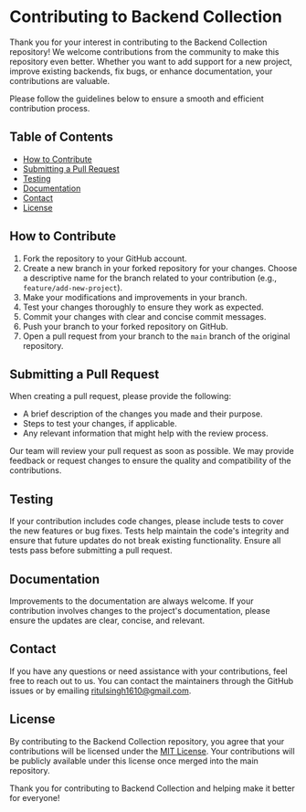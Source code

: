 # Contributing to Backend Collection

Thank you for your interest in contributing to the Backend Collection repository! We welcome contributions from the community to make this repository even better. Whether you want to add support for a new project, improve existing backends, fix bugs, or enhance documentation, your contributions are valuable.

Please follow the guidelines below to ensure a smooth and efficient contribution process.

## Table of Contents

- [How to Contribute](#how-to-contribute)
- [Submitting a Pull Request](#submitting-a-pull-request)
- [Testing](#testing)
- [Documentation](#documentation)
- [Contact](#contact)
- [License](#license)
<!-- - [Code Style](#code-style) -->

## How to Contribute

1. Fork the repository to your GitHub account.
2. Create a new branch in your forked repository for your changes. Choose a descriptive name for the branch related to your contribution (e.g., `feature/add-new-project`).
3. Make your modifications and improvements in your branch.
4. Test your changes thoroughly to ensure they work as expected.
5. Commit your changes with clear and concise commit messages.
6. Push your branch to your forked repository on GitHub.
7. Open a pull request from your branch to the `main` branch of the original repository.

## Submitting a Pull Request

When creating a pull request, please provide the following:

- A brief description of the changes you made and their purpose.
- Steps to test your changes, if applicable.
- Any relevant information that might help with the review process.

Our team will review your pull request as soon as possible. We may provide feedback or request changes to ensure the quality and compatibility of the contributions.

<!-- ## Code Style

To maintain consistency throughout the repository, we follow a specific coding style. Before submitting your changes, please ensure your code adheres to the project's coding guidelines. You can find the coding style guidelines in the `CODE_STYLE.md` file in the root of the repository. -->

## Testing

If your contribution includes code changes, please include tests to cover the new features or bug fixes. Tests help maintain the code's integrity and ensure that future updates do not break existing functionality. Ensure all tests pass before submitting a pull request.

## Documentation

Improvements to the documentation are always welcome. If your contribution involves changes to the project's documentation, please ensure the updates are clear, concise, and relevant.

## Contact

If you have any questions or need assistance with your contributions, feel free to reach out to us. You can contact the maintainers through the GitHub issues or by emailing [ritulsingh1610@gmail.com](mailto:ritulsingh1610@gmail.com).

## License

By contributing to the Backend Collection repository, you agree that your contributions will be licensed under the [MIT License](LICENSE). Your contributions will be publicly available under this license once merged into the main repository.

Thank you for contributing to Backend Collection and helping make it better for everyone!
